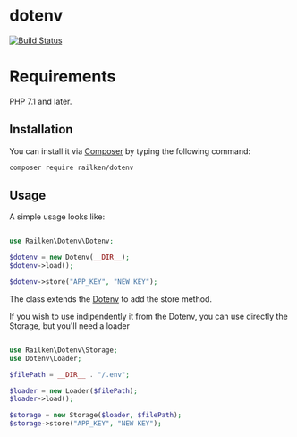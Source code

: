 # dotenv

[![Build Status](https://travis-ci.org/railken/dotenv.svg?branch=master)](https://travis-ci.org/railken/dotenv)

# Requirements

PHP 7.1 and later.

## Installation

You can install it via [Composer](https://getcomposer.org/) by typing the following command:

```bash
composer require railken/dotenv
```

## Usage

A simple usage looks like: 

```php

use Railken\Dotenv\Dotenv;

$dotenv = new Dotenv(__DIR__);
$dotenv->load();

$dotenv->store("APP_KEY", "NEW KEY");
```

The class extends the [Dotenv](https://github.com/vlucas/phpdotenv/blob/master/src/Dotenv.php) to add the store method.

If you wish to use indipendently it from the Dotenv, you can use directly the Storage, but you'll need a loader

```php

use Railken\Dotenv\Storage;
use Dotenv\Loader;

$filePath = __DIR__ . "/.env";

$loader = new Loader($filePath);
$loader->load();

$storage = new Storage($loader, $filePath);
$storage->store("APP_KEY", "NEW KEY");
```
